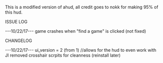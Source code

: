 This is a modified version of ahud, all credit goes to nokk for making 95% of this hud.


ISSUE LOG

---10/22/17---
game crashes when "find a game" is clicked (not fixed)





CHANGELOG

---10/22/17---
ui_version = 2 (from 1) //allows for the hud to even work with JI
removed crosshair scrpits for cleanness (reinstall later)


